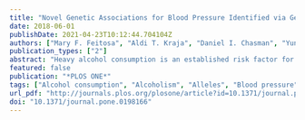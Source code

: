 ```yaml
---
title: "Novel Genetic Associations for Blood Pressure Identified via Gene-Alcohol Interaction in up to 570K Individuals Across Multiple Ancestries"
date: 2018-06-01
publishDate: 2021-04-23T10:12:44.704104Z
authors: ["Mary F. Feitosa", "Aldi T. Kraja", "Daniel I. Chasman", "Yun J. Sung", "Thomas W. Winkler", "Ioanna Ntalla", "Xiuqing Guo", "Nora Franceschini", "Ching-Yu Cheng", "Xueling Sim", "Dina Vojinovic", "Jonathan Marten", "Solomon K. Musani", "Changwei Li", "Amy R. Bentley", "Michael R. Brown", "Karen Schwander", "Melissa A. Richard", "Raymond Noordam", "Hugues Aschard", "Traci M. Bartz", "Lawrence F. Bielak", "Rajkumar Dorajoo", "Virginia Fisher", "Fernando P. Hartwig", "Andrea R. V. R. Horimoto", "Kurt K. Lohman", "Alisa K. Manning", "Tuomo Rankinen", "Albert V. Smith", "Salman M. Tajuddin", "Mary K. Wojczynski", "Maris Alver", "Mathilde Boissel", "Qiuyin Cai", "Archie Campbell", "Jin Fang Chai", "Xu Chen", "Jasmin Divers", "Chuan Gao", "Anuj Goel", "Yanick Hagemeijer", "Sarah E. Harris", "Meian He", "Fang-Chi Hsu", "Anne U. Jackson", "Mika Kähönen", "Anuradhani Kasturiratne", "Pirjo Komulainen", "Brigitte Kühnel", "Federica Laguzzi", "Jian'an Luan", "Nana Matoba", "Ilja M. Nolte", "Sandosh Padmanabhan", "Muhammad Riaz", "Rico Rueedi", "Antonietta Robino", "M. Abdullah Said", "Robert A. Scott", "Tamar Sofer", "Alena Stančáková", "Fumihiko Takeuchi", "Bamidele O. Tayo", "Peter J. van der Most", "Tibor V. Varga", "Veronique Vitart", "Yajuan Wang", "Erin B. Ware", "Helen R. Warren", "Stefan Weiss", "Wanqing Wen", "Lisa R. Yanek", "Weihua Zhang", "Jing Hua Zhao", "Saima Afaq", "Najaf Amin", "Marzyeh Amini", "Dan E. Arking", "Tin Aung", "Eric Boerwinkle", "Ingrid Borecki", "Ulrich Broeckel", "Morris Brown", "Marco Brumat", "Gregory L. Burke", "Mickaël Canouil", "Aravinda Chakravarti", "Sabanayagam Charumathi", "Yii-Der Ida Chen", "John M. Connell", "Adolfo Correa", "Lisa de las Fuentes", "Renée de Mutsert", "H. Janaka de Silva", "Xuan Deng", "Jingzhong Ding", "Qing Duan", "Charles B. Eaton", "Georg Ehret", "Ruben N. Eppinga", "Evangelos Evangelou", "Jessica D. Faul", "Stephan B. Felix", "Nita G. Forouhi", "Terrence Forrester", "Oscar H. Franco", "Yechiel Friedlander", "Ilaria Gandin", "He Gao", "Mohsen Ghanbari", "Bruna Gigante", "C. Charles Gu", "Dongfeng Gu", "Saskia P. Hagenaars", "Göran Hallmans", "Tamara B. Harris", "Jiang He", "Sami Heikkinen", "Chew-Kiat Heng", "Makoto Hirata", "Barbara V. Howard", "M. Arfan Ikram", "InterAct Consortium", "Ulrich John", "Tomohiro Katsuya", "Chiea Chuen Khor", "Tuomas O. Kilpeläinen", "Woon-Puay Koh", "José E. Krieger", "Stephen B. Kritchevsky", "Michiaki Kubo", "Johanna Kuusisto", "Timo A. Lakka", "Carl D. Langefeld", "Claudia Langenberg", "Lenore J. Launer", "Benjamin Lehne", "Cora E. Lewis", "Yize Li", "Shiow Lin", "Jianjun Liu", "Jingmin Liu", "Marie Loh", "Tin Louie", "Reedik Mägi", "Colin A. McKenzie", "Thomas Meitinger", "Andres Metspalu", "Yuri Milaneschi", "Lili Milani", "Karen L. Mohlke", "Yukihide Momozawa", "Mike A. Nalls", "Christopher P. Nelson", "Nona Sotoodehnia", "Jill M. Norris", "Jeff R. O'Connell", "Nicholette D. Palmer", "Thomas Perls", "Nancy L. Pedersen", "Annette Peters", "Patricia A. Peyser", "Neil Poulter", "Leslie J. Raffel", "Olli T. Raitakari", "Kathryn Roll", "Lynda M. Rose", "Frits R. Rosendaal", "Jerome I. Rotter", "Carsten O. Schmidt", "Pamela J. Schreiner", "Nicole Schupf", "William R. Scott", "Peter S. Sever", "Yuan Shi", "Stephen Sidney", "Mario Sims", "Colleen M. Sitlani", "Jennifer A. Smith", "Harold Snieder", "John M. Starr", "Konstantin Strauch", "Heather M. Stringham", "Nicholas Y. Q. Tan", "Hua Tang", "Kent D. Taylor", "Yik Ying Teo", "Yih Chung Tham", "Stephen T. Turner", "André G. Uitterlinden", "Peter Vollenweider", "Melanie Waldenberger", "Lihua Wang", "Ya Xing Wang", "Wen Bin Wei", "Christine Williams", "Jie Yao", "Caizheng Yu", "Jian-Min Yuan", "Wei Zhao", "Alan B. Zonderman", "Diane M. Becker", "Michael Boehnke", "Donald W. Bowden", "John C. Chambers", "Ian J. Deary", "Tõnu Esko", "Martin Farrall", "Paul W. Franks", "Barry I. Freedman", "Philippe Froguel", "Paolo Gasparini", "Christian Gieger", "Jost Bruno Jonas", "Yoichiro Kamatani", "Norihiro Kato", "Jaspal S. Kooner", "Zoltán Kutalik", "Markku Laakso", "Cathy C. Laurie", "Karin Leander", "Terho Lehtimäki", "Lifelines Cohort Study", "Patrik K. E. Magnusson", "Albertine J. Oldehinkel", "Brenda W. J. H. Penninx", "Ozren Polasek", "David J. Porteous", "Rainer Rauramaa", "Nilesh J. Samani", "James Scott", "Xiao-Ou Shu", "Pim van der Harst", "Lynne E. Wagenknecht", "Nicholas J. Wareham", "Hugh Watkins", "David R. Weir", "Ananda R. Wickremasinghe", "Tangchun Wu", "Wei Zheng", "Claude Bouchard", "Kaare Christensen", "Michele K. Evans", "Vilmundur Gudnason", "Bernardo L. Horta", "Sharon L. R. Kardia", "Yongmei Liu", "Alexandre C. Pereira", "Bruce M. Psaty", "Paul M. Ridker", "Rob M. van Dam", "W. James Gauderman", "Xiaofeng Zhu", "Dennis O. Mook-Kanamori", "Myriam Fornage", "Charles N. Rotimi", "L. Adrienne Cupples", "Tanika N. Kelly", "Ervin R. Fox", "Caroline Hayward", "Cornelia M. van Duijn", "E. Shyong Tai", "Tien Yin Wong", "Charles Kooperberg", "Walter Palmas", "Kenneth Rice", "Alanna C. Morrison", "Paul Elliott", "Mark J. Caulfield", "Patricia B. Munroe", "Dabeeru C. Rao", "Michael A. Province", "Daniel Levy"]
publication_types: ["2"]
abstract: "Heavy alcohol consumption is an established risk factor for hypertension; the mechanism by which alcohol consumption impact blood pressure (BP) regulation remains unknown. We hypothesized that a genome-wide association study accounting for gene-alcohol consumption interaction for BP might identify additional BP loci and contribute to the understanding of alcohol-related BP regulation. We conducted a large two-stage investigation incorporating joint testing of main genetic effects and single nucleotide variant (SNV)-alcohol consumption interactions. In Stage 1, genome-wide discovery meta-analyses in ≈131K individuals across several ancestry groups yielded 3,514 SNVs (245 loci) with suggestive evidence of association (P textless 1.0 x 10−5). In Stage 2, these SNVs were tested for independent external replication in ≈440K individuals across multiple ancestries. We identified and replicated (at Bonferroni correction threshold) five novel BP loci (380 SNVs in 21 genes) and 49 previously reported BP loci (2,159 SNVs in 109 genes) in European ancestry, and in multi-ancestry meta-analyses (P textless 5.0 x 10−8). For African ancestry samples, we detected 18 potentially novel BP loci (P textless 5.0 x 10−8) in Stage 1 that warrant further replication. Additionally, correlated meta-analysis identified eight novel BP loci (11 genes). Several genes in these loci (e.g., PINX1, GATA4, BLK, FTO and GABBR2) have been previously reported to be associated with alcohol consumption. These findings provide insights into the role of alcohol consumption in the genetic architecture of hypertension."
featured: false
publication: "*PLOS ONE*"
tags: ["Alcohol consumption", "Alcoholism", "Alleles", "Blood pressure", "Gene mapping", "Genetic loci", "Introns", "Meta-analysis"]
url_pdf: "http://journals.plos.org/plosone/article?id=10.1371/journal.pone.0198166"
doi: "10.1371/journal.pone.0198166"
---
```


